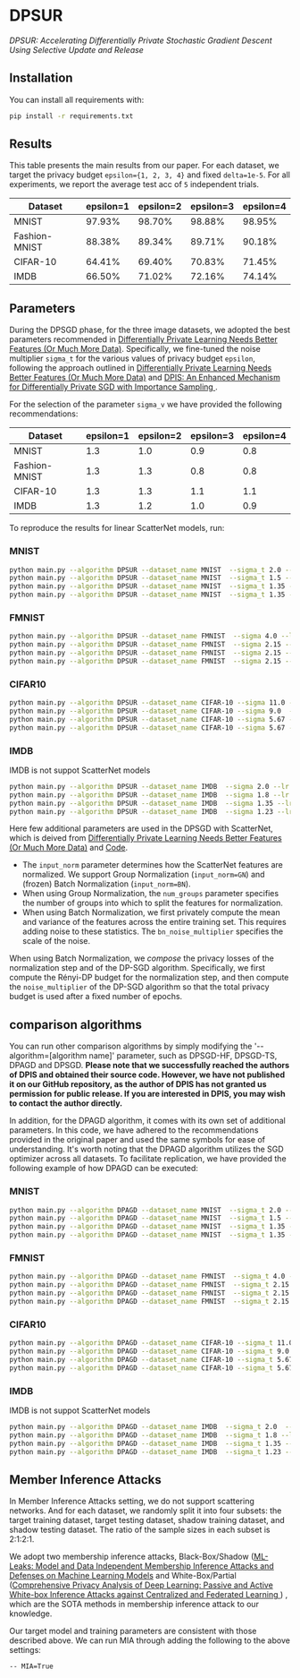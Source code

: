 # DPSUR


*DPSUR: Accelerating Differentially Private Stochastic Gradient Descent Using Selective Update and Release*</br>



## Installation

You can install all requirements with:
```bash
pip install -r requirements.txt
```




## Results

This table presents the main results from our paper. For each dataset, we target the privacy budget `epsilon={1, 2, 3, 4}` and fixed `delta=1e-5`.
For all experiments, we report the average test acc of `5` independent trials.


| Dataset       | epsilon=1 | epsilon=2 | epsilon=3 | epsilon=4 |
|---------------|-----------|-----------|-----------|-----------|
| MNIST         | 97.93%    | 98.70%    | 98.88%    | 98.95% 
| Fashion-MNIST | 88.38%    | 89.34%    | 89.71%    | 90.18%     
| CIFAR-10      | 64.41%    | 69.40%    | 70.83%    | 71.45% 
| IMDB          | 66.50%    | 71.02%    | 72.16%    | 74.14% 

## Parameters
During the DPSGD phase, for the three image datasets, we adopted the best parameters recommended 
in [Differentially Private Learning Needs Better Features (Or Much More Data)](http://arxiv.org/abs/2011.11660).
Specifically, we fine-tuned the noise multiplier 
`sigma_t` for the various values of privacy budget `epsilon`, 
following the approach outlined in [Differentially Private Learning Needs Better Features (Or Much More Data)](http://arxiv.org/abs/2011.11660) and [DPIS: An Enhanced Mechanism for Differentially Private SGD with Importance Sampling
](https://arxiv.org/abs/2210.09634).

For the selection of the parameter `sigma_v` we have provided the following recommendations:

| Dataset       | epsilon=1 | epsilon=2 | epsilon=3 | epsilon=4 |
|---------------|-----------|-----------|-----------|-----------|
| MNIST         | 1.3       | 1.0       | 0.9       | 0.8
| Fashion-MNIST | 1.3    | 1.3       | 0.8       | 0.8    
| CIFAR-10      | 1.3   | 1.3       | 1.1       | 1.1
| IMDB          | 1.3    | 1.2       | 1.0       | 0.9

To reproduce the results for linear ScatterNet models, run:
### MNIST

```bash
python main.py --algorithm DPSUR --dataset_name MNIST  --sigma_t 2.0 --lr 2.0 --batch_size 1024  --C_v=0.001 --sigma_v=1.3 --bs_valid=256 --beta=-1 --input_norm=BN --bn_noise_multiplier=8 --use_scattering --eps=1.0
python main.py --algorithm DPSUR --dataset_name MNIST  --sigma_t 1.5 --lr 2.0 --batch_size 1024  --C_v=0.001 --sigma_v=1.0 --bs_valid=256 --beta=-1 --input_norm=BN --bn_noise_multiplier=8 --use_scattering --eps=2.0
python main.py --algorithm DPSUR --dataset_name MNIST  --sigma_t 1.35 --lr 2.0 --batch_size 1024 --C_v=0.001 --sigma_v=0.9 --bs_valid=256 --beta=-1 --input_norm=BN --bn_noise_multiplier=8 --use_scattering --eps=3.0
python main.py --algorithm DPSUR --dataset_name MNIST  --sigma_t 1.35 --lr 2.0 --batch_size 1024 --C_v=0.001 --sigma_v=0.8 --bs_valid=256 --beta=-1 --input_norm=BN --bn_noise_multiplier=8 --use_scattering --eps=4.0
```

### FMNIST

```bash
python main.py --algorithm DPSUR --dataset_name FMNIST  --sigma 4.0 --lr 4.0  --batch_size 2048 --C_v=0.001 --sigma_v=1.3 --bs_valid=256 --beta=-1 --input_norm=GroupNorm --num_groups=27 --use_scattering --eps=1.0
python main.py --algorithm DPSUR --dataset_name FMNIST  --sigma 2.15 --lr 4.0 --batch_size 2048 --C_v=0.001 --sigma_v=1.3 --bs_valid=256 --beta=-1 --input_norm=GroupNorm --num_groups=27 --use_scattering --eps=2.0
python main.py --algorithm DPSUR --dataset_name FMNIST  --sigma 2.15 --lr 4.0 --batch_size 2048 --C_v=0.001 --sigma_v=0.8 --bs_valid=256 --beta=-1 --input_norm=GroupNorm --num_groups=27 --use_scattering --eps=3.0
python main.py --algorithm DPSUR --dataset_name FMNIST  --sigma 2.15 --lr 4.0 --batch_size 2048 --C_v=0.001 --sigma_v=0.8 --bs_valid=256 --beta=-1 --input_norm=GroupNorm --num_groups=27 --use_scattering --eps=4.0
```

### CIFAR10

```bash
python main.py --algorithm DPSUR --dataset_name CIFAR-10 --sigma 11.0 --lr 4.0 --batch_size 8192 --C_v=0.001 --sigma_v=1.3 --bs_valid=256 --beta=-1 --input_norm=BN --bn_noise_multiplier=8 --use_scattering --eps=1.0
python main.py --algorithm DPSUR --dataset_name CIFAR-10 --sigma 9.0  --lr 4.0 --batch_size 8192 --C_v=0.001 --sigma_v=1.3 --bs_valid=256 --beta=-1 --input_norm=BN --bn_noise_multiplier=8 --use_scattering --eps=2.0
python main.py --algorithm DPSUR --dataset_name CIFAR-10 --sigma 5.67 --lr 4.0 --batch_size 8192 --C_v=0.001 --sigma_v=1.1 --bs_valid=256 --beta=-1 --input_norm=BN --bn_noise_multiplier=8 --use_scattering --eps=3.0
python main.py --algorithm DPSUR --dataset_name CIFAR-10 --sigma 5.67 --lr 4.0 --batch_size 8192 --C_v=0.001 --sigma_v=1.1 --bs_valid=256 --beta=-1 --input_norm=BN --bn_noise_multiplier=8 --use_scattering --eps=4.0
```

### IMDB
IMDB is not suppot ScatterNet models
```bash
python main.py --algorithm DPSUR --dataset_name IMDB  --sigma 2.0 --lr 0.02  --batch_size 1024 --C_v=0.001 --sigma_v=1.3 --bs_valid=256 --beta=-1 --eps=1.0
python main.py --algorithm DPSUR --dataset_name IMDB  --sigma 1.8 --lr 0.02  --batch_size 1024 --C_v=0.001 --sigma_v=1.2 --bs_valid=256 --beta=-1 --eps=2.0
python main.py --algorithm DPSUR --dataset_name IMDB  --sigma 1.35 --lr 0.02 --batch_size 1024 --C_v=0.001 --sigma_v=1.0 --bs_valid=256 --beta=-1 --eps=3.0
python main.py --algorithm DPSUR --dataset_name IMDB  --sigma 1.23 --lr 0.02 --batch_size 1024 --C_v=0.001 --sigma_v=0.9 --bs_valid=256 --beta=-1 --eps=4.0
```


Here few additional parameters are used in the DPSGD with ScatterNet, which is deived from [Differentially Private Learning Needs Better Features (Or Much More Data)](http://arxiv.org/abs/2011.11660) and 
[Code](https://github.com/ftramer/Handcrafted-DP). 
* The `input_norm` parameter determines how the ScatterNet features are normalized. 
We support Group Normalization (`input_norm=GN`) 
and (frozen) Batch Normalization (`input_norm=BN`).
* When using Group Normalization, the `num_groups` parameter specifies the number
of groups into which to split the features for normalization.
* When using Batch Normalization, we first privately compute the mean and variance
of the features across the entire training set. This requires adding noise to 
these statistics. The `bn_noise_multiplier` specifies the scale of the noise. 

When using Batch Normalization, we *compose* the privacy losses of the 
normalization step and of the DP-SGD algorithm.
Specifically, we first compute the Rényi-DP budget for the normalization step, 
and then compute the `noise_multiplier` of the DP-SGD algorithm so that the total
privacy budget is used after a fixed number of epochs.


## comparison algorithms
You can run other comparison algorithms by simply modifying the '--algorithm=[algorithm name]' parameter, such as DPSGD-HF, DPSGD-TS, DPAGD and DPSGD.
<span style="font-weight:bold">Please note that we successfully reached the authors of DPIS and obtained their source code. However, we have not published it on our GitHub repository, 
as the author of DPIS has not granted us permission for public release. If you are interested in DPIS, you may wish to contact the author directly. <span>

In addition, for the DPAGD algorithm, it comes with its own set of additional parameters. 
In this code, we have adhered to the recommendations provided in the original paper and used the same symbols for ease of understanding. 
It's worth noting that the DPAGD algorithm utilizes the SGD optimizer across all datasets. 
To facilitate replication, we have provided the following example of how DPAGD can be executed:

### MNIST

```bash
python main.py --algorithm DPAGD --dataset_name MNIST  --sigma_t 2.0 --lr 2.0 --batch_size 1024 --C_v=3.0 --sigma_v=1.5  --eps=1.0
python main.py --algorithm DPAGD --dataset_name MNIST  --sigma_t 1.5 --lr 2.0 --batch_size 1024 --C_v=3.0 --sigma_v=1.5 --eps=2.0
python main.py --algorithm DPAGD --dataset_name MNIST  --sigma_t 1.35 --lr 2.0 --batch_size 1024 --C_v=3.0 --sigma_v=1.5  --eps=3.0
python main.py --algorithm DPAGD --dataset_name MNIST  --sigma_t 1.35 --lr 2.0 --batch_size 1024 --C_v=3.0 --sigma_v=1.5 --eps=4.0
```

### FMNIST

```bash
python main.py --algorithm DPAGD --dataset_name FMNIST  --sigma_t 4.0 --lr 4.0  --batch_size 2048 --C_v=3.0 --sigma_v=2.0   --eps=1.0
python main.py --algorithm DPAGD --dataset_name FMNIST  --sigma_t 2.15 --lr 4.0 --batch_size 2048 --C_v=3.0 --sigma_v=2.0  --eps=2.0
python main.py --algorithm DPAGD --dataset_name FMNIST  --sigma_t 2.15 --lr 4.0 --batch_size 2048 --C_v=3.0 --sigma_v=2.0   --eps=3.0
python main.py --algorithm DPAGD --dataset_name FMNIST  --sigma_t 2.15 --lr 4.0 --batch_size 2048 --C_v=3.0 --sigma_v=2.0  --eps=4.0
```

### CIFAR10

```bash
python main.py --algorithm DPAGD --dataset_name CIFAR-10 --sigma_t 11.0 --lr 4.0 --batch_size 8192 --C_v=3.0 --sigma_v=15.0 --eps=1.0
python main.py --algorithm DPAGD --dataset_name CIFAR-10 --sigma_t 9.0  --lr 4.0 --batch_size 8192 --C_v=3.0 --sigma_v=15.0 --eps=2.0
python main.py --algorithm DPAGD --dataset_name CIFAR-10 --sigma_t 5.67 --lr 4.0 --batch_size 8192 --C_v=3.0 --sigma_v=15.0  --eps=3.0
python main.py --algorithm DPAGD --dataset_name CIFAR-10 --sigma_t 5.67 --lr 4.0 --batch_size 8192 --C_v=3.0 --sigma_v=15.0  --eps=4.0
```

### IMDB
IMDB is not suppot ScatterNet models
```bash
python main.py --algorithm DPAGD --dataset_name IMDB  --sigma_t 2.0  --lr 4.0  --batch_size 1024 --C_v=3.0 --sigma_v=5.0  --eps=1.0
python main.py --algorithm DPAGD --dataset_name IMDB  --sigma_t 1.8 --lr 4.0  --batch_size 1024 --C_v=3.0 --sigma_v=5.0  --eps=2.0
python main.py --algorithm DPAGD --dataset_name IMDB  --sigma_t 1.35 --lr 4.0 --batch_size 1024 --C_v=3.0 --sigma_v=5.0  --eps=3.0
python main.py --algorithm DPAGD --dataset_name IMDB  --sigma_t 1.23 --lr 4.0 --batch_size 1024 --C_v=3.0 --sigma_v=5.0  --eps=4.0
```


## Member Inference Attacks
In Member Inference Attacks setting, we do not support scattering networks.
And for each dataset, we randomly split it into four subsets: the target training dataset, target testing dataset, shadow training dataset, and shadow testing dataset. 
The ratio of the sample sizes in each subset is 2:1:2:1. 

We adopt two membership inference attacks, Black-Box/Shadow ([ML-Leaks: Model and Data Independent
Membership Inference Attacks and Defenses on Machine Learning Models](https://arxiv.org/abs/1806.01246) 
and White-Box/Partial ([Comprehensive Privacy Analysis of Deep Learning: Passive and Active White-box Inference Attacks against Centralized and Federated Learning
](https://arxiv.org/abs/1812.00910)) , which are the SOTA methods in membership inference attack to our knowledge.

Our target model and training parameters are consistent with those described above.
We can run MIA through adding the following to the above settings:
```bash
-- MIA=True
